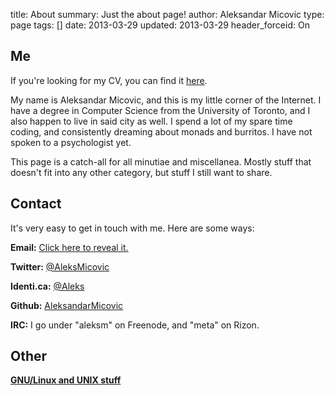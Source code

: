 title: About
summary: Just the about page!
author: Aleksandar Micovic
type: page
tags: []
date: 2013-03-29
updated: 2013-03-29
header_forceid: On


## Me

If you're looking for my CV, you can find it [here](/static/resume.pdf).

My name is Aleksandar Micovic, and this is my little corner of the Internet. I have a degree in Computer Science from the University of Toronto, and I also happen to live in said city as well. I spend a lot of my spare time coding, and consistently dreaming about monads and burritos. I have not spoken to a psychologist yet.

This page is a catch-all for all minutiae and miscellanea. Mostly stuff that doesn't fit into any other category, but stuff I still want to share.


## Contact

It's very easy to get in touch with me. Here are some ways:

**Email:** <a href="https://www.google.com/recaptcha/mailhide/d?k=01Tla6qt8eVglBTox2ZamUZA==&c=DRhShnVqIAlgbJxuq2Sx7Q==" target="_blank">Click here to reveal it.</a>

**Twitter:** [@AleksMicovic](https://twitter.com/aleksmicovic)

**Identi.ca:** [@Aleks](https://identi.ca/aleks)

**Github:** [AleksandarMicovic](https://github.com/aleksandarmicovic)

**IRC:** I go under "aleksm" on Freenode, and "meta" on Rizon.


## Other

[**GNU/Linux and UNIX stuff**](/unix/)


